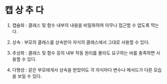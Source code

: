 # 캡 상 추 다

1. 캡슐화 : 클래스 및 함수 내부의 내용을 비밀화하여 아무나 접근할 수 없도록 막는다.

2. 상속 : 부모의 클래스를 상속받아 자식의 클래스에서 그대로 사용할 수 있다.

3. 추상화 : 클래스 및 함수 등의 내부 작동 원리를 몰라도 요구하는 바를 충족하면 사용할 수 있다.

4. 다형성 : 같은 부모에게서 상속을 받았어도 각 자식마다 변수나 메서드가 다른 모습을 보일 수 있다.